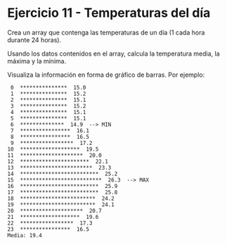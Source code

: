 # Ejercicio 11 - Temperaturas del día

Crea un array que contenga las temperaturas de un día (1 cada hora durante 24 horas).

Usando los datos contenidos en el array, calcula la temperatura media, la máxima y la mínima. 

Visualiza la información en forma de gráfico de barras. Por ejemplo:

```
 0  ***************  15.0
 1  ***************  15.2
 2  ***************  15.1
 3  ***************  15.2
 4  ***************  15.1
 5  ***************  15.1
 6  **************  14.9  --> MIN
 7  ****************  16.1
 8  ****************  16.5
 9  *****************  17.2
10  *******************  19.5
11  ********************  20.0
12  **********************  22.1
13  ***********************  23.3
14  *************************  25.2
15  **************************  26.3  --> MAX
16  *************************  25.9
17  *************************  25.8
18  ************************  24.2
19  ************************  24.1
20  ********************  20.7
21  *******************  19.6
22  *****************  17.3
23  ****************  16.5
Media: 19.4
```
